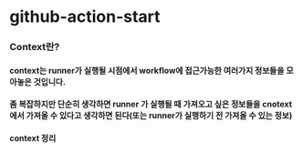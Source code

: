 # github-action-start


### Context란?

#### context는 runner가 실행될 시점에서 workflow에 접근가능한 여러가지 정보들을 모아놓은 것입니다. 
#### 좀 복잡하지만 단순히 생각하면 runner 가 실행될 때 가져오고 싶은 정보들을 cnotext 에서 가져올 수 있다고 생각하면 된다(또는 runner가 실행하기 전 가져올 수 있는 정보)
#### context 정리
####

